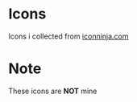 # Icons

Icons i collected from [iconninja.com](https://www.iconninja.com/)

# Note

These icons are **NOT** mine

